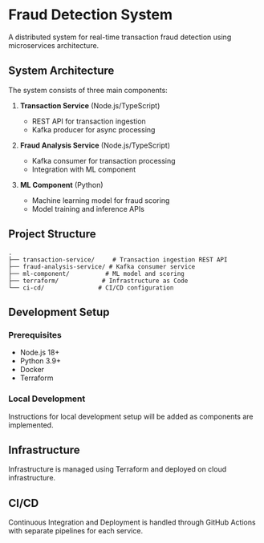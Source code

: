 # Fraud Detection System

A distributed system for real-time transaction fraud detection using microservices architecture.

## System Architecture

The system consists of three main components:

1. **Transaction Service** (Node.js/TypeScript)
   - REST API for transaction ingestion
   - Kafka producer for async processing

2. **Fraud Analysis Service** (Node.js/TypeScript)
   - Kafka consumer for transaction processing
   - Integration with ML component

3. **ML Component** (Python)
   - Machine learning model for fraud scoring
   - Model training and inference APIs

## Project Structure

```
.
├── transaction-service/     # Transaction ingestion REST API
├── fraud-analysis-service/ # Kafka consumer service
├── ml-component/          # ML model and scoring
├── terraform/            # Infrastructure as Code
└── ci-cd/               # CI/CD configuration
```

## Development Setup

### Prerequisites
- Node.js 18+
- Python 3.9+
- Docker
- Terraform

### Local Development
Instructions for local development setup will be added as components are implemented.

## Infrastructure

Infrastructure is managed using Terraform and deployed on cloud infrastructure.

## CI/CD

Continuous Integration and Deployment is handled through GitHub Actions with separate pipelines for each service.
